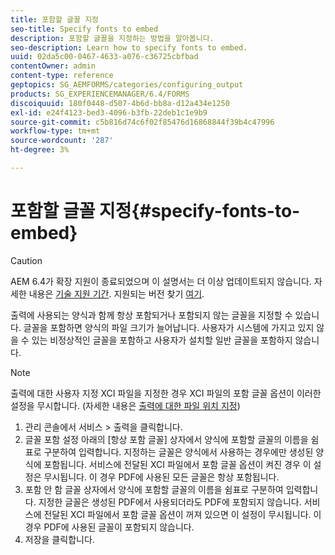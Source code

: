 ```yaml
---
title: 포함할 글꼴 지정
seo-title: Specify fonts to embed
description: 포함할 글꼴을 지정하는 방법을 알아봅니다.
seo-description: Learn how to specify fonts to embed.
uuid: 02da5c00-0467-4633-a076-c36725cbfbad
contentOwner: admin
content-type: reference
geptopics: SG_AEMFORMS/categories/configuring_output
products: SG_EXPERIENCEMANAGER/6.4/FORMS
discoiquuid: 180f0448-d507-4b6d-bb8a-d12a434e1250
exl-id: e24f4123-bed3-4096-b3fb-22deb1c1e9b9
source-git-commit: c5b816d74c6f02f85476d16868844f39b4c47996
workflow-type: tm+mt
source-wordcount: '287'
ht-degree: 3%

---
```


# 포함할 글꼴 지정{#specify-fonts-to-embed}

>[!CAUTION]
>
>AEM 6.4가 확장 지원이 종료되었으며 이 설명서는 더 이상 업데이트되지 않습니다. 자세한 내용은 [기술 지원 기간](https://helpx.adobe.com/kr/support/programs/eol-matrix.html). 지원되는 버전 찾기 [여기](https://experienceleague.adobe.com/docs/).

출력에 사용되는 양식과 함께 항상 포함되거나 포함되지 않는 글꼴을 지정할 수 있습니다. 글꼴을 포함하면 양식의 파일 크기가 늘어납니다. 사용자가 시스템에 가지고 있지 않을 수 있는 비정상적인 글꼴을 포함하고 사용자가 설치할 일반 글꼴을 포함하지 않습니다.

>[!NOTE]
>
>출력에 대한 사용자 지정 XCI 파일을 지정한 경우 XCI 파일의 포함 글꼴 옵션이 이러한 설정을 무시합니다. (자세한 내용은 [출력에 대한 파일 위치 지정](/help/forms/using/admin-help/specify-file-locations-output.md#specify-file-locations-for-output))

1. 관리 콘솔에서 서비스 > 출력을 클릭합니다.
1. 글꼴 포함 설정 아래의 [항상 포함 글꼴] 상자에서 양식에 포함할 글꼴의 이름을 쉼표로 구분하여 입력합니다. 지정하는 글꼴은 양식에서 사용하는 경우에만 생성된 양식에 포함됩니다. 서비스에 전달된 XCI 파일에서 포함 글꼴 옵션이 켜진 경우 이 설정은 무시됩니다. 이 경우 PDF에 사용된 모든 글꼴은 항상 포함됩니다.
1. 포함 안 함 글꼴 상자에서 양식에 포함할 글꼴의 이름을 쉼표로 구분하여 입력합니다. 지정한 글꼴은 생성된 PDF에서 사용되더라도 PDF에 포함되지 않습니다. 서비스에 전달된 XCI 파일에서 포함 글꼴 옵션이 꺼져 있으면 이 설정이 무시됩니다. 이 경우 PDF에 사용된 글꼴이 포함되지 않습니다.
1. 저장을 클릭합니다.
